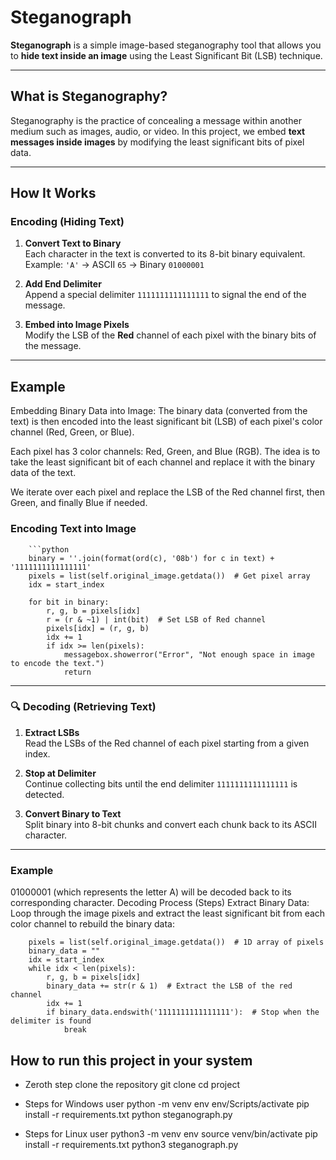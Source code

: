 # Steganograph

**Steganograph** is a simple image-based steganography tool that allows you to **hide text inside an image** using the Least Significant Bit (LSB) technique.

---

## What is Steganography?

Steganography is the practice of concealing a message within another medium such as images, audio, or video. In this project, we embed **text messages inside images** by modifying the least significant bits of pixel data.

---

## How It Works

### Encoding (Hiding Text)

1. **Convert Text to Binary**  
   Each character in the text is converted to its 8-bit binary equivalent.  
   Example: `'A'` → ASCII `65` → Binary `01000001`

2. **Add End Delimiter**  
   Append a special delimiter `1111111111111111` to signal the end of the message.

3. **Embed into Image Pixels**  
   Modify the LSB of the **Red** channel of each pixel with the binary bits of the message.

---

## Example
Embedding Binary Data into Image:
The binary data (converted from the text) is then encoded into the least significant bit (LSB) of each pixel's color channel (Red, Green, or Blue).

Each pixel has 3 color channels: Red, Green, and Blue (RGB). The idea is to take the least significant bit of each channel and replace it with the binary data of the text.

We iterate over each pixel and replace the LSB of the Red channel first, then Green, and finally Blue if needed.


### Encoding Text into Image

        ```python
        binary = ''.join(format(ord(c), '08b') for c in text) + '1111111111111111'
        pixels = list(self.original_image.getdata())  # Get pixel array
        idx = start_index

        for bit in binary:
            r, g, b = pixels[idx]
            r = (r & ~1) | int(bit)  # Set LSB of Red channel
            pixels[idx] = (r, g, b)
            idx += 1
            if idx >= len(pixels):
                messagebox.showerror("Error", "Not enough space in image to encode the text.")
                return


----

### 🔍 Decoding (Retrieving Text)

1. **Extract LSBs**  
   Read the LSBs of the Red channel of each pixel starting from a given index.

2. **Stop at Delimiter**  
   Continue collecting bits until the end delimiter `1111111111111111` is detected.

3. **Convert Binary to Text**  
   Split binary into 8-bit chunks and convert each chunk back to its ASCII character.

----

### Example

01000001 (which represents the letter A) will be decoded back to its corresponding character.
Decoding Process (Steps)
Extract Binary Data:
Loop through the image pixels and extract the least significant bit from each color channel to rebuild the binary data:

        pixels = list(self.original_image.getdata())  # 1D array of pixels
        binary_data = ""
        idx = start_index
        while idx < len(pixels):
            r, g, b = pixels[idx]
            binary_data += str(r & 1)  # Extract the LSB of the red channel
            idx += 1
            if binary_data.endswith('1111111111111111'):  # Stop when the delimiter is found
                break

## How to run this project in your system

- Zeroth step clone the repository 
        git clone 
        cd project

- Steps for Windows user
        python -m venv env
        env/Scripts/activate
        pip install -r requirements.txt
        python steganograph.py

- Steps for Linux user
        python3 -m venv env
        source venv/bin/activate
        pip install -r requirements.txt
        python3 steganograph.py
